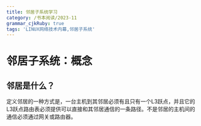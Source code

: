 ```yaml
---
title: 邻居子系统学习
category: /书本阅读/2023-11
grammar_cjkRuby: true
tags: 'LINUX网络技术内幕,邻居子系统'
---
```


# 邻居子系统：概念
## 邻居是什么？
定义邻居的一种方式是，一台主机到其邻居必须有且只有一个L3跃点，并且它的L3跃点路由表必须提供可以直接和其邻居通信的一条路径。不是邻居的主机间的通信必须通过网关或路由器。